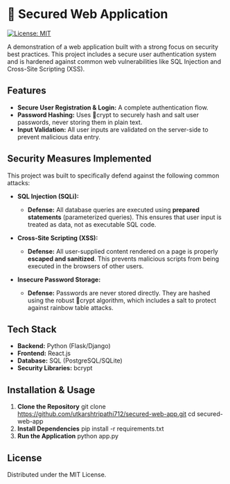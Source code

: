 ﻿# 🔐 Secured Web Application

[![License: MIT](https://img.shields.io/badge/License-MIT-yellow.svg)](https://opensource.org/licenses/MIT)

A demonstration of a web application built with a strong focus on security best practices. This project includes a secure user authentication system and is hardened against common web vulnerabilities like SQL Injection and Cross-Site Scripting (XSS).

## Features
- **Secure User Registration & Login:** A complete authentication flow.
- **Password Hashing:** Uses crypt to securely hash and salt user passwords, never storing them in plain text.
- **Input Validation:** All user inputs are validated on the server-side to prevent malicious data entry.

## Security Measures Implemented
This project was built to specifically defend against the following common attacks:

* **SQL Injection (SQLi):**
    * **Defense:** All database queries are executed using **prepared statements** (parameterized queries). This ensures that user input is treated as data, not as executable SQL code.

* **Cross-Site Scripting (XSS):**
    * **Defense:** All user-supplied content rendered on a page is properly **escaped and sanitized**. This prevents malicious scripts from being executed in the browsers of other users.

* **Insecure Password Storage:**
    * **Defense:** Passwords are never stored directly. They are hashed using the robust crypt algorithm, which includes a salt to protect against rainbow table attacks.

## Tech Stack
- **Backend:** Python (Flask/Django)
- **Frontend:** React.js
- **Database:** SQL (PostgreSQL/SQLite)
- **Security Libraries:** bcrypt

## Installation & Usage
1.  **Clone the Repository**
    git clone https://github.com/utkarshtripathi712/secured-web-app.git
    cd secured-web-app
2.  **Install Dependencies**
    pip install -r requirements.txt
3.  **Run the Application**
    python app.py

## License
Distributed under the MIT License.

